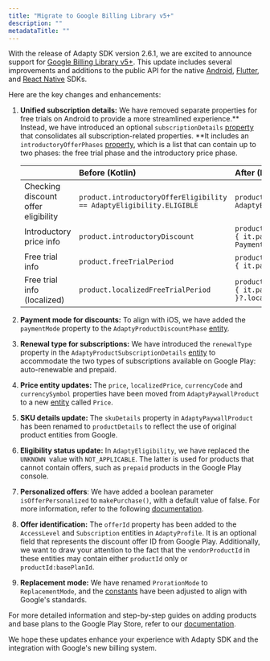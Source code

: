 ```yaml
---
title: "Migrate to Google Billing Library v5+"
description: ""
metadataTitle: ""
---
```


With the release of Adapty SDK version 2.6.1, we are excited to announce support for [Google Billing Library v5+](https://developer.android.com/google/play/billing/compatibility). This update includes several improvements and additions to the public API for the native [Android](https://docs.adapty.io/docs/android-installation), [Flutter](https://docs.adapty.io/docs/flutter-installation), and [React Native](https://docs.adapty.io/docs/react-native-installation) SDKs.

Here are the key changes and enhancements:

1. **Unified subscription details:** We have removed separate properties for free trials on Android to provide a more streamlined experience.** Instead, we have introduced an optional `subscriptionDetails` [property](https://kotlin.adapty.io/adapty/com.adapty.models/-adapty-paywall-product/subscription-details)  that consolidates  all subscription-related properties. **It includes an `introductoryOfferPhases` [property](https://kotlin.adapty.io/adapty/com.adapty.models/-adapty-product-subscription-details/introductory-offer-phases), which is a list that can contain up to two phases: the free trial phase and the introductory price phase.

   |                                     | Before (Kotlin)                                                      | After (Kotlin)                                                                                                                                       |
   | :---------------------------------- | :------------------------------------------------------------------- | :--------------------------------------------------------------------------------------------------------------------------------------------------- |
   | Checking discount offer eligibility | `product.introductoryOfferEligibility == AdaptyEligibility.ELIGIBLE` | `product.subscriptionDetails?.introductoryOfferEligibility == AdaptyEligibility.ELIGIBLE`                                                            |
   | Introductory price info             | `product.introductoryDiscount`                                       | `product.subscriptionDetails?.introductoryOfferPhases?.firstOrNull { it.paymentMode in listOf(PaymentMode.PAY_UPFRONT, PaymentMode.PAY_AS_YOU_GO) }` |
   | Free trial info                     | `product.freeTrialPeriod`                                            | `product.subscriptionDetails?.introductoryOfferPhases?.firstOrNull { it.paymentMode == PaymentMode.FREE_TRIAL }?.subscriptionPeriod`                 |
   | Free trial info (localized)         | `product.localizedFreeTrialPeriod`                                   | `product.subscriptionDetails?.introductoryOfferPhases?.firstOrNull { it.paymentMode == PaymentMode.FREE_TRIAL }?.localizedSubscriptionPeriod`        |

2. **Payment mode for discounts:** To align with iOS, we have added the `paymentMode` property to the `AdaptyProductDiscountPhase` [entity](https://kotlin.adapty.io/adapty/com.adapty.models/-adapty-product-discount-phase/).

3. **Renewal type for subscriptions:** We have introduced the `renewalType` property in the `AdaptyProductSubscriptionDetails` [entity](https://kotlin.adapty.io/adapty/com.adapty.models/-adapty-product-subscription-details/) to accommodate the two types of subscriptions available on Google Play: auto-renewable and prepaid.

4. **Price entity updates:** The `price`, `localizedPrice`, `currencyCode` and `currencySymbol` properties have been moved from `AdaptyPaywallProduct` to a new [entity](https://kotlin.adapty.io/adapty/com.adapty.models/-adapty-paywall-product/-price/) called `Price`.

5. **SKU details update:** The `skuDetails` property in `AdaptyPaywallProduct` has been renamed to `productDetails` to reflect the use of original product entities from Google.

6. **Eligibility status update:** In `AdaptyEligibility`, we have replaced the `UNKNOWN `value with `NOT_APPLICABLE`. The latter is used for products that cannot contain offers, such as `prepaid` products in the Google Play console.

7. **Personalized offers**: We have added a boolean parameter `isOfferPersonalized` to `makePurchase()`, with a default value of false. For more information, refer to the following [documentation](https://developer.android.com/google/play/billing/integrate#personalized-price).

8. **Offer identification:** The `offerId` property has been added to the `AccessLevel` and `Subscription` entities in `AdaptyProfile`. It is an optional field that represents the discount offer ID from Google Play. Additionally, we want to draw your attention to the fact that the `vendorProductId` in these entities may contain either `productId` only or `productId:basePlanId`.

9. **Replacement mode:** We have renamed `ProrationMode` to `ReplacementMode`, and the [constants](https://kotlin.adapty.io/adapty/com.adapty.models/-adapty-subscription-update-parameters/-replacement-mode/) have been adjusted to align with Google's standards.

For more detailed information and step-by-step guides on adding products and base plans to the Google Play Store, refer to our [documentation](https://docs.adapty.io/docs/android-products).

We hope these updates enhance your experience with Adapty SDK and the integration with Google's new billing system.